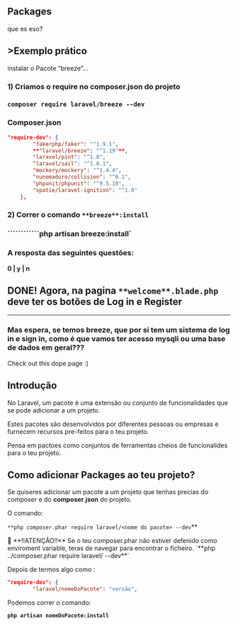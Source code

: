 ## Packages

que es eso?

## >**Exemplo** prático

instalar o Pacote “breeze”…

### 1) Criamos o require no composer.json do projeto

### **`composer require laravel/breeze --dev`**

### Composer.json

```json
"require-dev": {
        "fakerphp/faker": "^1.9.1",
        **"laravel/breeze": "^1.19"**,
        "laravel/pint": "^1.0",
        "laravel/sail": "^1.0.1",
        "mockery/mockery": "^1.4.4",
        "nunomaduro/collision": "^6.1",
        "phpunit/phpunit": "^9.5.10",
        "spatie/laravel-ignition": "^1.0"
    },
```

### 2) Correr o comando `**breeze**:install`

### ````````````**php artisan** **breeze**:install`

### A resposta das seguintes questões:

**0 | y | n**

## DONE! Agora, na pagina `**welcome**.blade.php` deve ter os botões de **Log in** e **Register**

---

### Mas espera, se temos breeze, que por si tem um sistema de log in e sign in, como é que vamos ter acesso mysqli ou uma base de dados em geral???

Check out this dope page :)

## Introdução

No Laravel, um pacote é uma extensão ou conjunto de funcionalidades que se pode adicionar a um projeto.

Estes pacotes são desenvolvidos por diferentes pessoas ou empresas e furnecem recursos pre-feitos para o teu projeto.

Pensa em pactoes como conjuntos de ferramentas cheios de funcionalides para o teu projeto.

## Como adicionar Packages ao teu projeto?

Se quiseres adicionar um pacote a um projeto que tenhas precias do composer e do **composer**.**json** do projeto.

O comando:

`**php composer.phar require laravel/<nome do pacote> --dev`**

<aside> 📑 **!!ATENÇÃO!!** Se o teu composer.phar não estiver defenido como enviroment variable, teras de navegar para encontrar o ficheiro. `**php ../composer.phar require laravel/<nome do pacote> --dev**`

</aside>

Depois de termos algo como :

```json
"require-dev": {
        "laravel/nomeDoPacote": "versão",

```

Podemos correr o comando:

**`php artisan nomeDoPacote:install`**